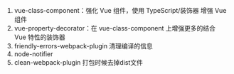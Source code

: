 1. vue-class-component：强化 Vue 组件，使用 TypeScript/装饰器 增强 Vue 组件
2. vue-property-decorator：在 vue-class-component 上增强更多的结合 Vue 特性的装饰器
3. friendly-errors-webpack-plugin   清理编译的信息
4. node-notifier
5. clean-webpack-plugin 打包时候去掉dist文件